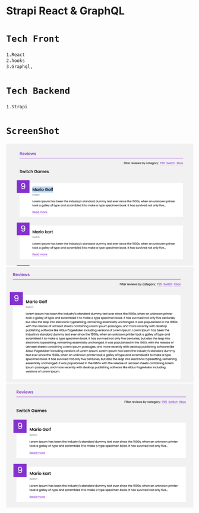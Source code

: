 # Strapi React & GraphQL
 


# `Tech Front`
    1.React
    2.hooks
    3.Graphql,

# `Tech Backend`
    1.Strapi
  
# `ScreenShot`

<img src="0.png">
<img src="1.png">
<img src="2.png">